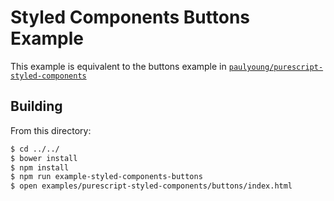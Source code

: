 # Styled Components Buttons Example

This example is equivalent to the buttons example in [`paulyoung/purescript-styled-components`](https://github.com/paulyoung/purescript-styled-components)

## Building

From this directory:

```sh
$ cd ../../
$ bower install
$ npm install
$ npm run example-styled-components-buttons
$ open examples/purescript-styled-components/buttons/index.html
```
